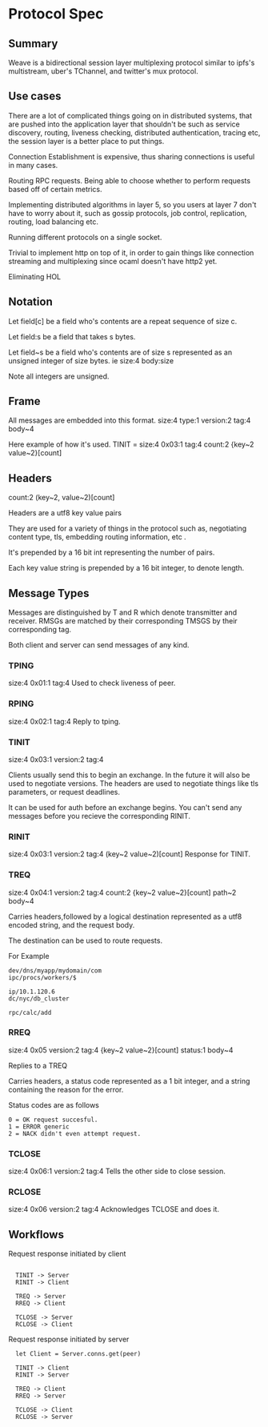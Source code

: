 # Protocol Spec


## Summary
Weave is a bidirectional session layer multiplexing protocol similar to ipfs's multistream, uber's TChannel, and twitter's mux protocol. 


## Use cases
There are a lot of complicated things going on in distributed systems, that are pushed into the application layer that shouldn't be such as service discovery, routing, liveness checking, distributed authentication, tracing etc, the session layer is a better place to put things.

Connection Establishment is expensive, thus sharing connections is useful in many cases.

Routing RPC requests.
Being able to choose whether to perform requests based off of certain metrics.

Implementing distributed algorithms in layer 5, so you users at layer 7 don't have to worry about it, such as gossip protocols, job control, replication, routing, load balancing etc.  

Running different protocols on a single socket.

Trivial to implement http on top of it, in order to gain things like connection streaming and multiplexing since ocaml doesn't have http2 yet.

Eliminating HOL




## Notation 



Let field[c] be a field who's contents are a repeat sequence of size c.

Let field:s be a field that takes s bytes.

Let field~s be a field who's contents are of size s represented as an unsigned integer of size bytes. ie size:4 body:size 

Note all integers are unsigned. 




## Frame

All messages are embedded into this format.
size:4 type:1 version:2 tag:4 body~4


Here example of how it's used.
TINIT = size:4 0x03:1 tag:4  count:2 {key~2 value~2}[count]




## Headers

count:2 (key~2, value~2)[count]

Headers are a utf8 key value pairs

They are used for a variety of things in the protocol such as,
negotiating content type, tls, embedding routing information, etc .

It's prepended by a 16 bit int representing the number of pairs. 

Each key value string is prepended by a 16 bit integer, to denote length.








## Message Types
Messages are distinguished by T and R which denote transmitter and receiver.
RMSGs are matched by their corresponding TMSGS by their corresponding tag.

Both client and server can send messages of any kind. 


### TPING
size:4 0x01:1 tag:4 
Used to check liveness of peer.

### RPING
size:4 0x02:1 tag:4
Reply to tping.


### TINIT
size:4 0x03:1 version:2 tag:4 

Clients usually send this to begin an exchange.
In the future it will also be used to negotiate versions.
The headers are used to negotiate things like tls parameters, or request deadlines.

It can be used for auth before an exchange begins. 
You can't send any messages before you recieve the corresponding RINIT. 



### RINIT

size:4 0x03:1 version:2 tag:4 (key~2 value~2)[count]
Response for TINIT.


### TREQ
size:4 0x04:1 version:2 tag:4 count:2 {key~2 value~2}[count] path~2 body~4

Carries headers,followed by a logical destination represented as a utf8 encoded string, and the request body.

The destination can be used to route requests.

For Example
```
dev/dns/myapp/mydomain/com
ipc/procs/workers/$

ip/10.1.120.6
dc/nyc/db_cluster

rpc/calc/add
```

### RREQ
size:4 0x05 version:2 tag:4 {key~2 value~2}[count] status:1 body~4

Replies to a TREQ

Carries headers, a status code represented as a 1 bit integer, and a string containing the reason for the error.



Status codes are as follows
```
0 = OK request succesful.
1 = ERROR generic
2 = NACK didn't even attempt request.
```





### TCLOSE
size:4 0x06:1 version:2 tag:4 
Tells the other side to close session. 


### RCLOSE
size:4 0x06 version:2 tag:4 
Acknowledges TCLOSE and does it.





## Workflows


Request response initiated by client
```

  TINIT -> Server
  RINIT -> Client
  
  TREQ -> Server
  RREQ -> Client
  
  TCLOSE -> Server
  RCLOSE -> Client

```



Request response initiated by server
```
  let Client = Server.conns.get(peer)

  TINIT -> Client
  RINIT -> Server

  TREQ -> Client
  RREQ -> Server

  TCLOSE -> Client
  RCLOSE -> Server


```

